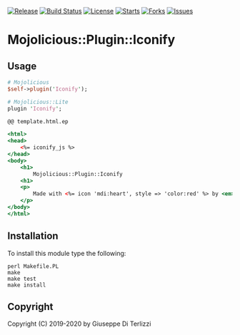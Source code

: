 [![Release](https://img.shields.io/github/release/giterlizzi/perl-Mojolicious-Plugin-Iconify.svg)](https://github.com/giterlizzi/perl-Mojolicious-Plugin-Iconify/releases) [![Build Status](https://travis-ci.org/giterlizzi/perl-Mojolicious-Plugin-Iconify.svg)](https://travis-ci.org/giterlizzi/perl-Mojolicious-Plugin-Iconify) [![License](https://img.shields.io/github/license/giterlizzi/perl-Mojolicious-Plugin-Iconify.svg)](https://github.com/giterlizzi/perl-Mojolicious-Plugin-Iconify) [![Starts](https://img.shields.io/github/stars/giterlizzi/perl-Mojolicious-Plugin-Iconify.svg)](https://github.com/giterlizzi/perl-Mojolicious-Plugin-Iconify) [![Forks](https://img.shields.io/github/forks/giterlizzi/perl-Mojolicious-Plugin-Iconify.svg)](https://github.com/giterlizzi/perl-Mojolicious-Plugin-Iconify) [![Issues](https://img.shields.io/github/issues/giterlizzi/perl-Mojolicious-Plugin-Iconify.svg)](https://github.com/giterlizzi/perl-Mojolicious-Plugin-Iconify/issues)

# Mojolicious::Plugin::Iconify

## Usage

```.pl
# Mojolicious
$self->plugin('Iconify');

# Mojolicious::Lite
plugin 'Iconify';
```

```.html
@@ template.html.ep

<html>
<head>
    <%= iconify_js %>
</head>
<body>
    <h1>
        Mojolicious::Plugin::Iconify
    <h1>
    <p>
        Made with <%= icon 'mdi:heart', style => 'color:red' %> by <em>Giterlizzi</em>
    </p>
</body>
</html>
```

## Installation

To install this module type the following:

    perl Makefile.PL
    make
    make test
    make install

## Copyright

Copyright (C) 2019-2020 by Giuseppe Di Terlizzi
